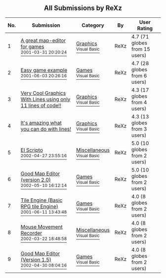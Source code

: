 ﻿<div align="center">

## All Submissions by ReXz

</div>

No.  | Submission | Category | By   | User Rating
---- | ---------- | -------- | ---- | -----------
1 | [A great map\-editor for games<br /><sup>2001-03-31 20:20:24</sup>](https://github.com/Planet-Source-Code/rexz-a-great-map-editor-for-games__1-22049) | [Graphics<br /><sup>Visual Basic</sup>](../ByCategory/graphics__1-46.md) | ReXz | 4.7 (71 globes from 15 users)
2 | [Easy game example<br /><sup>2001-06-03 20:26:16</sup>](https://github.com/Planet-Source-Code/rexz-easy-game-example__1-23738) | [Games<br /><sup>Visual Basic</sup>](../ByCategory/games__1-38.md) | ReXz | 4.7 (28 globes from 6 users)
3 | [Very Cool Graphics With Lines using only 11 lines of code\!\!<br />](https://github.com/Planet-Source-Code/rexz-very-cool-graphics-with-lines-using-only-11-lines-of-code__1-22029) | [Graphics<br /><sup>Visual Basic</sup>](../ByCategory/graphics__1-46.md) | ReXz | 4.3 (17 globes from 4 users)
4 | [It's amazing what you can do with lines\!<br />](https://github.com/Planet-Source-Code/rexz-it-s-amazing-what-you-can-do-with-lines__1-22046) | [Graphics<br /><sup>Visual Basic</sup>](../ByCategory/graphics__1-46.md) | ReXz | 4.3 (13 globes from 3 users)
5 | [El Scripto<br /><sup>2002-04-27 23:55:16</sup>](https://github.com/Planet-Source-Code/rexz-el-scripto__1-34178) | [Miscellaneous<br /><sup>Visual Basic</sup>](../ByCategory/miscellaneous__1-1.md) | ReXz | 5.0 (10 globes from 2 users)
6 | [Good Map Editor \(version 2\.0\)<br /><sup>2002-05-10 16:12:14</sup>](https://github.com/Planet-Source-Code/rexz-good-map-editor-version-2-0__1-34638) | [Games<br /><sup>Visual Basic</sup>](../ByCategory/games__1-38.md) | ReXz | 5.0 (10 globes from 2 users)
7 | [Tile Engine \(Basic RPG tile Engine\)<br /><sup>2001-06-11 13:43:48</sup>](https://github.com/Planet-Source-Code/rexz-tile-engine-basic-rpg-tile-engine__1-23990) | [Games<br /><sup>Visual Basic</sup>](../ByCategory/games__1-38.md) | ReXz | 4.0 (8 globes from 2 users)
8 | [Mouse Movement Recorder<br /><sup>2002-03-22 18:48:58</sup>](https://github.com/Planet-Source-Code/rexz-mouse-movement-recorder__1-32953) | [Miscellaneous<br /><sup>Visual Basic</sup>](../ByCategory/miscellaneous__1-1.md) | ReXz | 4.0 (8 globes from 2 users)
9 | [Good Map Editor \(Version 1\.5\)<br /><sup>2002-04-30 08:04:16</sup>](https://github.com/Planet-Source-Code/rexz-good-map-editor-version-1-5__1-34240) | [Games<br /><sup>Visual Basic</sup>](../ByCategory/games__1-38.md) | ReXz | 4.0 (8 globes from 2 users)
